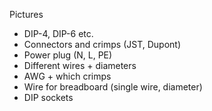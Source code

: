Pictures

* DIP-4, DIP-6 etc.
* Connectors and crimps (JST, Dupont)
* Power plug (N, L, PE)
* Different wires + diameters
* AWG + which crimps
* Wire for breadboard (single wire, diameter)
* DIP sockets
